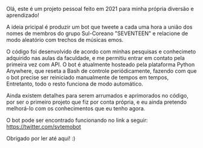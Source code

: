 Olá, este é um projeto pessoal feito em 2021 para minha própria diversão e aprendizado!

A ideia pricipal é produzir um bot que tweete a cada uma hora a união dos nomes de membros do grupo Sul-Coreano "SEVENTEEN" e relacione de modo aleatório com trechos de músicas emos. 

O código foi desenvolvido de acordo com minhas pesquisas e conhecimeto adquirido nas aulas da faculdade, e me permitiu entrar em contato pela primeira vez com API.
O bot é atualmente hosteado pela plataforma Python Anywhere, que reseta a Bash de controle periódicamente, fazendo com que o bot precise ser reiniciado manualmente de tempos em tempos,
Entretanto, todo o resto funciona de modo automático.

Ainda existem detalhes para serem arrumados e aprimorados no código, por ser o primeiro projeto que fiz por conta própria, e eu ainda pretendo melhorá-lo com os conhecimentos que eu tenho agora.

O bot pode ser encontrado funcionando no link a seguir: https://twitter.com/svtemobot

Obrigado por ler até aqui! :)
